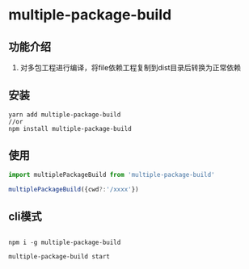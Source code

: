# multiple-package-build

## 功能介绍

1. 对多包工程进行编译，将file依赖工程复制到dist目录后转换为正常依赖

## 安装

``` 
yarn add multiple-package-build 
//or 
npm install multiple-package-build 
```

## 使用   

```ts 
import multiplePackageBuild from 'multiple-package-build'

multiplePackageBuild({cwd?:'/xxxx'})

``` 

## cli模式

```

npm i -g multiple-package-build

multiple-package-build start
```
 
